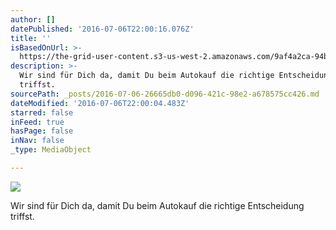 ```yaml
---
author: []
datePublished: '2016-07-06T22:00:16.076Z'
title: ''
isBasedOnUrl: >-
  https://the-grid-user-content.s3-us-west-2.amazonaws.com/9af4a2ca-94b9-40ac-9ffa-52a5b04eaa73.jpg
description: >-
  Wir sind für Dich da, damit Du beim Autokauf die richtige Entscheidung
  triffst.
sourcePath: _posts/2016-07-06-26665db0-d096-421c-98e2-a678575cc426.md
dateModified: '2016-07-06T22:00:04.483Z'
starred: false
inFeed: true
hasPage: false
inNav: false
_type: MediaObject

---
```

![](https://the-grid-user-content.s3-us-west-2.amazonaws.com/633e9504-a50b-4740-94db-94fcd0fa82cf.jpg)

Wir sind für Dich da, damit Du beim Autokauf die richtige Entscheidung triffst.